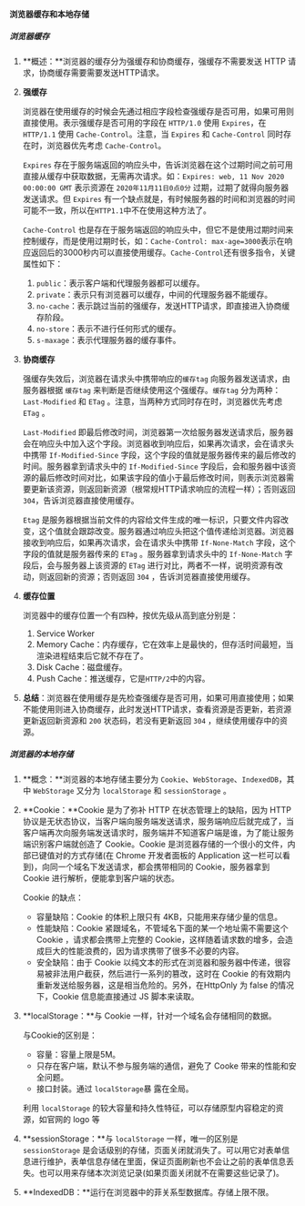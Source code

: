 #### 浏览器缓存和本地存储

##### 浏览器缓存

1. **概述：**浏览器的缓存分为强缓存和协商缓存，强缓存不需要发送 HTTP 请求，协商缓存需要需要发送HTTP请求。

2. **强缓存**

   浏览器在使用缓存的时候会先通过相应字段检查强缓存是否可用，如果可用则直接使用。表示强缓存是否可用的字段在 `HTTP/1.0` 使用 `Expires`，在 `HTTP/1.1` 使用 `Cache-Control`。注意，当 `Expires` 和 `Cache-Control` 同时存在时，浏览器优先考虑 `Cache-Control`。

   `Expires` 存在于服务端返回的响应头中，告诉浏览器在这个过期时间之前可用直接从缓存中获取数据，无需再次请求。如：`Expires: web, 11 Nov 2020 00:00:00 GMT` 表示资源在 `2020年11月11日0点0分` 过期，过期了就得向服务器发送请求。但 `Expires` 有一个缺点就是，有时候服务器的时间和浏览器的时间可能不一致，所以在`HTTP1.1`中不在使用这种方法了。

   `Cache-Control` 也是存在于服务端返回的响应头中，但它不是使用过期时间来控制缓存，而是使用过期时长，如：`Cache-Control: max-age=3000`表示在响应返回后的3000秒内可以直接使用缓存。`Cache-Control`还有很多指令，关键属性如下：

   1. `public`：表示客户端和代理服务器都可以缓存。
   2. `private`：表示只有浏览器可以缓存，中间的代理服务器不能缓存。
   3. `no-cache`：表示跳过当前的强缓存，发送HTTP请求，即直接进入协商缓存阶段。
   4. `no-store`：表示不进行任何形式的缓存。
   5. `s-maxage`：表示代理服务器的缓存事件。

3. **协商缓存**

   强缓存失效后，浏览器在请求头中携带响应的`缓存tag` 向服务器发送请求，由服务器根据 `缓存tag` 来判断是否继续使用这个强缓存。`缓存tag` 分为两种：`Last-Modified` 和 `ETag` 。注意，当两种方式同时存在时，浏览器优先考虑 `ETag` 。

   `Last-Modified` 即最后修改时间，浏览器第一次给服务器发送请求后，服务器会在响应头中加入这个字段。浏览器收到响应后，如果再次请求，会在请求头中携带 `If-Modified-Since` 字段，这个字段的值就是服务器传来的最后修改的时间。服务器拿到请求头中的 `If-Modified-Since` 字段后，会和服务器中该资源的最后修改时间对比，如果该字段的值小于最后修改时间，则表示浏览器需要更新该资源，则返回新资源（根常规HTTP请求响应的流程一样）；否则返回 `304`，告诉浏览器直接使用缓存。

   `Etag` 是服务器根据当前文件的内容给文件生成的唯一标识，只要文件内容改变，这个值就会跟踪改变。服务器通过响应头把这个值传递给浏览器。浏览器接收到响应后，如果再次请求，会在请求头中携带 `If-None-Match` 字段，这个字段的值就是服务器传来的 `ETag` 。服务器拿到请求头中的 `If-None-Match` 字段后，会与服务器上该资源的 `ETag` 进行对比，两者不一样，说明资源有改动，则返回新的资源；否则返回 `304` ，告诉浏览器直接使用缓存。

4. **缓存位置**

   浏览器中的缓存位置一个有四种，按优先级从高到底分别是：

   1. Service Worker
   2. Memory Cache：内存缓存，它在效率上是最快的，但存活时间最短，当渲染进程结束后它就不存在了。
   3. Disk Cache：磁盘缓存。
   4. Push Cache：推送缓存，它是`HTTP/2`中的内容。

5. **总结**：浏览器在使用缓存是先检查强缓存是否可用，如果可用直接使用；如果不能使用则进入协商缓存，此时发送HTTP请求，查看资源是否更新，若资源更新返回新资源和 `200` 状态码，若没有更新返回 `304` ，继续使用缓存中的资源。

##### 浏览器的本地存储

1. **概念：**浏览器的本地存储主要分为 `Cookie`、`WebStorage`、`IndexedDB`，其中 `WebStorage` 又分为 `localStorage` 和 `sessionStorage` 。

2. **Cookie：**Cookie 是为了弥补 HTTP 在状态管理上的缺陷，因为 HTTP 协议是无状态协议，当客户端向服务端发送请求，服务端响应后就完成了，当客户端再次向服务端发送请求时，服务端并不知道客户端是谁，为了能让服务端识别客户端就创造了 Cookie。Cookie 是浏览器存储的一个很小的文件，内部已键值对的方式存储(在 Chrome 开发者面板的 Application 这一栏可以看到)，向同一个域名下发送请求，都会携带相同的 Cookie，服务器拿到 Cookie 进行解析，便能拿到客户端的状态。

   Cookie 的缺点：

   - 容量缺陷：Cookie 的体积上限只有 4KB，只能用来存储少量的信息。
   - 性能缺陷：Cookie 紧跟域名，不管域名下面的某一个地址需不需要这个 Cookie ，请求都会携带上完整的 Cookie，这样随着请求数的增多，会造成巨大的性能浪费的，因为请求携带了很多不必要的内容。
   - 安全缺陷：由于 Cookie 以纯文本的形式在浏览器和服务器中传递，很容易被非法用户截获，然后进行一系列的篡改，这时在 Cookie 的有效期内重新发送给服务器，这是相当危险的。另外，在HttpOnly 为 false 的情况下，Cookie 信息能直接通过 JS 脚本来读取。

3. **localStorage：**与 Cookie 一样，针对一个域名会存储相同的数据。

   与Cookie的区别是：

   - 容量：容量上限是5M。
   - 只存在客户端，默认不参与服务端的通信，避免了 Cooke 带来的性能和安全问题。
   - 接口封装。通过 `localStorage`暴 露在全局。

   利用 `localStorage` 的较大容量和持久性特征，可以存储原型内容稳定的资源，如官网的 logo 等

4. **sessionStorage：**与 `localStorage` 一样，唯一的区别是 `sessionStorage` 是会话级别的存储，页面关闭就消失了。可以用它对表单信息进行维护，表单信息存储在里面，保证页面刷新也不会让之前的表单信息丢失。也可以用来存储本次浏览记录(如果页面关闭就不在需要这些记录了)。

5. **IndexedDB：**运行在浏览器中的菲关系型数据库。存储上限不限。

